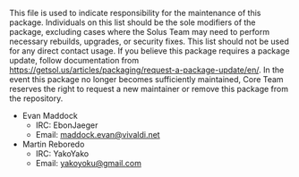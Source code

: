 This file is used to indicate responsibility for the maintenance of this package. Individuals on this list should be the sole modifiers of the package, excluding cases where the Solus Team may need to perform necessary rebuilds, upgrades, or security fixes. This list should not be used for any direct contact usage. If you believe this package requires a package update, follow documentation from https://getsol.us/articles/packaging/request-a-package-update/en/. In the event this package no longer becomes sufficiently maintained, Core Team reserves the right to request a new maintainer or remove this package from the repository.

- Evan Maddock
  - IRC: EbonJaeger
  - Email: maddock.evan@vivaldi.net
- Martin Reboredo
  - IRC: YakoYako
  - Email: yakoyoku@gmail.com
